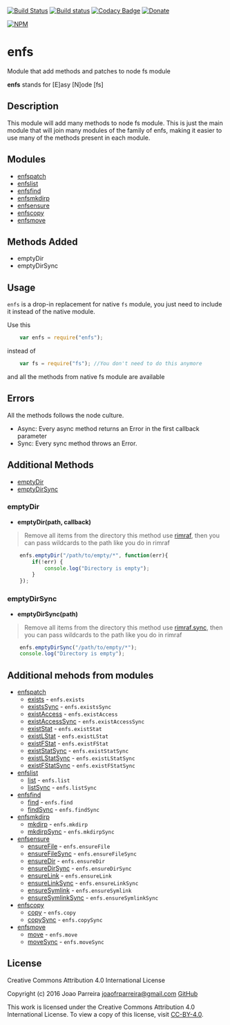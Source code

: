 [![Build Status](https://travis-ci.org/n3okill/enfs.svg)](https://travis-ci.org/n3okill/enfs)
[![Build status](https://ci.appveyor.com/api/projects/status/4vr9led0i9onj587?svg=true)](https://ci.appveyor.com/project/n3okill/enfs)
[![Codacy Badge](https://api.codacy.com/project/badge/grade/38d87560204a4c1abbb1299394ed08c5)](https://www.codacy.com/app/n3okill/enfs)
[![Donate](https://www.paypalobjects.com/en_US/i/btn/btn_donate_SM.gif)](https://www.paypal.com/cgi-bin/webscr?cmd=_s-xclick&hosted_button_id=64PYTCDH5UNZ6)

[![NPM](https://nodei.co/npm/enfs.png)](https://nodei.co/npm/enfs/)

enfs
=========
Module that add methods and patches to node fs module
 
**enfs** stands for [E]asy [N]ode [fs]

Description
-----------
This module will add many methods to node fs module.
This is just the main module that will join many 
modules of the family of enfs, making it easier to use many of
the methods present in each module.

Modules
-------
  - [enfspatch](https://www.npmjs.com/package/enfspatch)
  - [enfslist](https://www.npmjs.com/package/enfslist)
  - [enfsfind](https://www.npmjs.com/package/enfsfind)
  - [enfsmkdirp](https://www.npmjs.com/package/enfsmkdirp)
  - [enfsensure](https://www.npmjs.com/package/enfsensure)
  - [enfscopy](https://www.npmjs.com/package/enfscopy)
  - [enfsmove](https://www.npmjs.com/package/enfsmove)


Methods Added
-------------
  * emptyDir
  * emptyDirSync

  
Usage
-----
`enfs` is a drop-in replacement for native `fs` module, you just need to include
it instead of the native module.

Use this
```js
    var enfs = require("enfs");
```

instead of

```js
    var fs = require("fs"); //You don't need to do this anymore
```

and all the methods from native fs module are available

Errors
------
All the methods follows the node culture.
- Async: Every async method returns an Error in the first callback parameter
- Sync: Every sync method throws an Error.


Additional Methods
------------------
- [emptyDir](#emptydir)
- [emptyDirSync](#emptydirsync)



### emptyDir
  - **emptyDir(path, callback)**

> Remove all items from the directory this method use [rimraf](https://www.npmjs.com/package/rimraf), 
then you can pass wildcards to the path like you do in rimraf


```js
    enfs.emptyDir("/path/to/empty/*", function(err){
        if(!err) {
            console.log("Directory is empty");
        }
    });
```


### emptyDirSync
  - **emptyDirSync(path)**

> Remove all items from the directory this method use [rimraf.sync](https://www.npmjs.com/package/rimraf), 
then you can pass wildcards to the path like you do in rimraf


```js
    enfs.emptyDirSync("/path/to/empty/*");
    console.log("Directory is empty");
```



Additional mehods from modules
--------------------------
  - [enfspatch](https://www.npmjs.com/package/enfspatch)
    * [exists](https://www.npmjs.com/package/enfspatch#exists) - `enfs.exists`
    * [existsSync](https://www.npmjs.com/package/enfspatch#exists) - `enfs.existsSync`
    * [existAccess](https://www.npmjs.com/package/enfspatch#existaccess) - `enfs.existAccess`
    * [existAccessSync](https://www.npmjs.com/package/enfspatch#existaccess) - `enfs.existAccessSync`
    * [existStat](https://www.npmjs.com/package/enfspatch#existstat) - `enfs.existStat`
    * [existLStat](https://www.npmjs.com/package/enfspatch#existlstat) - `enfs.existLStat`
    * [existFStat](https://www.npmjs.com/package/enfspatch#existfstat) - `enfs.existFStat`
    * [existStatSync](https://www.npmjs.com/package/enfspatch#existstat) - `enfs.existStatSync`
    * [existLStatSync](https://www.npmjs.com/package/enfspatch#existlstat) - `enfs.existLStatSync`
    * [existFStatSync](https://www.npmjs.com/package/enfspatch#existfstat) - `enfs.existFStatSync`
  - [enfslist](https://www.npmjs.com/package/enfslist)
    * [list](https://www.npmjs.com/package/enfslist#list) - `enfs.list`
    * [listSync](https://www.npmjs.com/package/enfslist#listsync) - `enfs.listSync`
  - [enfsfind](https://www.npmjs.com/package/enfsfind)
    * [find](https://www.npmjs.com/package/enfsfind#find) - `enfs.find`
    * [findSync](https://www.npmjs.com/package/enfsfind#findsync) - `enfs.findSync`
  - [enfsmkdirp](https://www.npmjs.com/package/enfsmkdirp)
    * [mkdirp](https://www.npmjs.com/package/enfsmkdirp#mkdirp) - `enfs.mkdirp`
    * [mkdirpSync](https://www.npmjs.com/package/enfsmkdirp#mkdirpsync) - `enfs.mkdirpSync`
  - [enfsensure](https://www.npmjs.com/package/enfsensure)
    * [ensureFile](https://www.npmjs.com/package/enfsensure#ensurefile) - `enfs.ensureFile`
    * [ensureFileSync](https://www.npmjs.com/package/enfsensure#ensurefilesync) - `enfs.ensureFileSync`
    * [ensureDir](https://www.npmjs.com/package/enfsensure#ensuredir) - `enfs.ensureDir`
    * [ensureDirSync](https://www.npmjs.com/package/enfsensure#ensuredirsync) - `enfs.ensureDirSync`
    * [ensureLink](https://www.npmjs.com/package/enfsensure#ensurelink) - `enfs.ensureLink`
    * [ensureLinkSync](https://www.npmjs.com/package/enfsensure#ensurelinksync) - `enfs.ensureLinkSync`
    * [ensureSymlink](https://www.npmjs.com/package/enfsensure#ensuresymlink) - `enfs.ensureSymlink`
    * [ensureSymlinkSync](https://www.npmjs.com/package/enfsensure#ensuresymlinksync) - `enfs.ensureSymlinkSync`
  - [enfscopy](https://www.npmjs.com/package/enfscopy)
    * [copy](https://www.npmjs.com/package/enfscopy#copy) - `enfs.copy`
    * [copySync](https://www.npmjs.com/package/enfscopy#copysync) - `enfs.copySync`
  - [enfsmove](https://www.npmjs.com/package/enfsmove)
    * [move](https://www.npmjs.com/package/enfsmove#move) - `enfs.move`
    * [moveSync](https://www.npmjs.com/package/enfsmove#movesync) - `enfs.moveSync`


License
-------

Creative Commons Attribution 4.0 International License

Copyright (c) 2016 Joao Parreira <joaofrparreira@gmail.com> [GitHub](https://github.com/n3okill)

This work is licensed under the Creative Commons Attribution 4.0 International License. 
To view a copy of this license, visit [CC-BY-4.0](http://creativecommons.org/licenses/by/4.0/).


